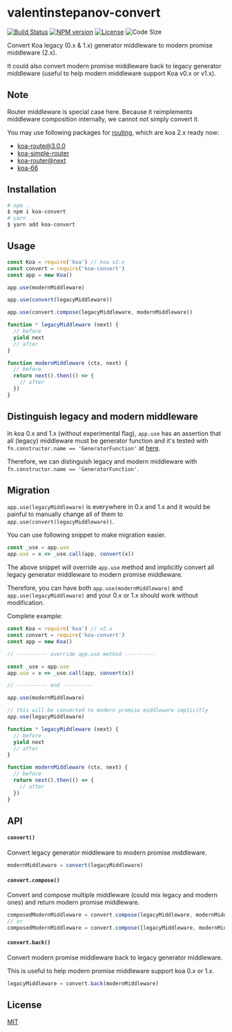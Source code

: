 # valentinstepanov-convert

[![Build Status][travis-img]][travis-url]
[![NPM version][npm-badge]][npm-url]
[![License][license-badge]][license-url]
![Code Size][code-size-badge]

<!-- [![Coverage Status][coverage-img]][coverage-url] -->

<!-- ***************** -->

[travis-img]: https://travis-ci.org/koajs/convert.svg?branch=master
[travis-url]: https://travis-ci.org/koajs/convert

<!-- 
  WAIT FOR ACCESS 
  [coverage-img]: https://coveralls.io/repos/github/koajs/convert/badge.svg?branch=master
  [coverage-url]: https://coveralls.io/github/koajs/convert?branch=master
-->

[npm-badge]: https://img.shields.io/npm/v/koa-better-request-id.svg?style=flat
[npm-url]: https://www.npmjs.com/package/koa-better-request-id
[license-badge]: https://img.shields.io/badge/license-MIT-green.svg?style=flat-square
[license-url]: https://github.com/koajs/koa-convert/blob/master/LICENSE
[code-size-badge]: https://img.shields.io/github/languages/code-size/koajs/koa-convert

<!-- ***************** -->

Convert Koa legacy (0.x & 1.x) generator middleware to modern promise middleware (2.x).

It could also convert modern promise middleware back to legacy generator middleware (useful to help modern middleware support Koa v0.x or v1.x).

## Note

Router middleware is special case here. Because it reimplements middleware composition internally, we cannot not simply convert it.

You may use following packages for [routing](https://github.com/koajs/koa/wiki#routing-and-mounting), which are koa 2.x ready now:

* [koa-route@3.0.0](https://github.com/koajs/route/tree/next)
* [koa-simple-router](https://github.com/gyson/koa-simple-router)
* [koa-router@next](https://github.com/alexmingoia/koa-router/tree/master)
* [koa-66](https://github.com/menems/koa-66)

## Installation

```bash
# npm ..
$ npm i koa-convert
# yarn ..
$ yarn add koa-convert
```

## Usage

```js
const Koa = require('koa') // koa v2.x
const convert = require('koa-convert')
const app = new Koa()

app.use(modernMiddleware)

app.use(convert(legacyMiddleware))

app.use(convert.compose(legacyMiddleware, modernMiddleware))

function * legacyMiddleware (next) {
  // before
  yield next
  // after
}

function modernMiddleware (ctx, next) {
  // before
  return next().then(() => {
    // after
  })
}
```

## Distinguish legacy and modern middleware

In koa 0.x and 1.x (without experimental flag), `app.use` has an assertion that all (legacy) middleware must be generator function and it's tested with `fn.constructor.name == 'GeneratorFunction'` at [here](https://github.com/koajs/koa/blob/7fe29d92f1e826d9ce36029e1b9263b94cba8a7c/lib/application.js#L105).

Therefore, we can distinguish legacy and modern middleware with `fn.constructor.name == 'GeneratorFunction'`.

## Migration

`app.use(legacyMiddleware)` is everywhere in 0.x and 1.x and it would be painful to manually change all of them to `app.use(convert(legacyMiddleware))`.

You can use following snippet to make migration easier.

```js
const _use = app.use
app.use = x => _use.call(app, convert(x))
```

The above snippet will override `app.use` method and implicitly convert all legacy generator middleware to modern promise middleware.

Therefore, you can have both `app.use(modernMiddleware)` and `app.use(legacyMiddleware)` and your 0.x or 1.x should work without modification.

Complete example:

```js
const Koa = require('koa') // v2.x
const convert = require('koa-convert')
const app = new Koa()

// ---------- override app.use method ----------

const _use = app.use
app.use = x => _use.call(app, convert(x))

// ---------- end ----------

app.use(modernMiddleware)

// this will be converted to modern promise middleware implicitly
app.use(legacyMiddleware)

function * legacyMiddleware (next) {
  // before
  yield next
  // after
}

function modernMiddleware (ctx, next) {
  // before
  return next().then(() => {
    // after
  })
}
```

## API

#### `convert()`

Convert legacy generator middleware to modern promise middleware.

```js
modernMiddleware = convert(legacyMiddleware)
```

#### `convert.compose()`

Convert and compose multiple middleware (could mix legacy and modern ones) and return modern promise middleware.

```js
composedModernMiddleware = convert.compose(legacyMiddleware, modernMiddleware)
// or
composedModernMiddleware = convert.compose([legacyMiddleware, modernMiddleware])
```

#### `convert.back()`

Convert modern promise middleware back to legacy generator middleware.

This is useful to help modern promise middleware support koa 0.x or 1.x.

```js
legacyMiddleware = convert.back(modernMiddleware)
```

## License

[MIT](LICENSE)
